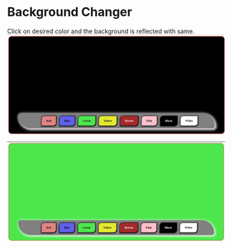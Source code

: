 # Background Changer
Click on desired color and the background is reflected with same.
![alt text](image.png)

![alt text](image-1.png)